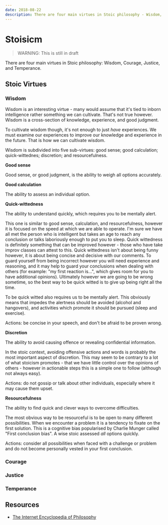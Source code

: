 ```yaml
---
date: 2018-08-22
description: There are four main virtues in Stoic philosophy - Wisdom, Courage, Justice, and Temperance.
---
```

# Stoisicm

> WARNING: This is still in draft

There are four main virtues in Stoic philosophy: Wisdom, Courage, Justice, and Temperance. 

## Stoic Virtues

### Wisdom

Wisdom is an interesting virtue - many would assume that it's tied to inborn intelligence rather something we can cultivate. That's not true however. Wisdom is a cross-section of knowledge, experience, and good judgment.

To cultivate wisdom though, it's not enough to just *have* experiences. We must examine our experiences to improve our knowledge and experience in the future. That is how we can cultivate wisdom.

Wisdom is subdivided into five sub-virtues: good sense; good calculation; quick-wittednes; discretion; and resourcefulness.

**Good sense**

Good sense, or good judgment, is the ability to weigh all options accurately.

**Good calculation**

The ability to assess an individual option.

**Quick-wittedness**

The ability to understand quickly, which requires you to be mentally alert.

This one is similar to good sense, calculation, and resourcefulness, however it is focused on the speed at which we are able to operate. I'm sure we have all met the person who is intelligent but takes an age to reach any conclusion or talks laboriously enough to put you to sleep. Quick wittedness is definitely something that can be improved however - those who have take improv classes can attest to this. Quick wittedness isn't about being funny however, it is about being concise and decisive with our comments. To guard yourself from being incorrect however you will need experience and reasoning, and it may help to guard your conclusions when dealing with others (for example: "my first reaction is...", which gives room for you to have additional opinions). Ultimately however we are going to be wrong sometime, so the best way to be quick witted is to give up being right all the time.

To be quick witted also requires us to be mentally alert. This obviously means that impedes the alertness should be avoided (alcohol and hangovers), and activities which promote it should be pursued (sleep and exercise).

Actions: be concise in your speech, and don't be afraid to be proven wrong.

**Discretion**

The ability to avoid causing offence or revealing confidential information.

In the stoic context, avoiding offensive actions and words is probably the most important aspect of discretion. This may seem to be contrary to a lot of what stoicism promotes - that we have little control over the opinions of others - however in actionable steps this is a simple one to follow (although not always easy).

Actions: do not gossip or talk about other individuals, especially where it may cause them upset.

**Resourcefulness**

The ability to find quick and clever ways to overcome difficulties.

The most obvious way to be resourceful is to be open to many different possibilities. When we encounter a problem it is a tendency to fixate on the first solution. This is a cognitive bias popularised by Charlie Munger called "First conclusion bias". A wise stoic assessed *all* options quickly.

Actions: consider all possibilities when faced with a challenge or problem and do not become personally vested in your first conclusion.


### Courage

### Justice

### Temperance

## Resources

- [The Internet Encyclopedia of Philosophy](https://www.iep.utm.edu/stoiceth/)